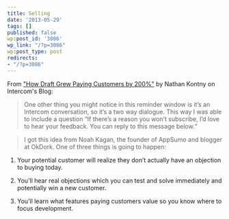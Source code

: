 ```yaml
---
title: Selling
date: '2013-05-29'
tags: []
published: false
wp:post_id: '3086'
wp_link: "/?p=3086"
wp:post_type: post
redirects:
- "/?p=3086"
---
```


From ["How Draft Grew Paying Customers by 200%"](http://insideintercom.io/how-draft-grew-paying-customers-by-200/) by Nathan Kontny on Intercom's Blog:

>

> One other thing you might notice in this reminder window is it’s an Intercom conversation, so it’s a two way dialogue. This way I was able to include a question “If there’s a reason you won’t subscribe, I’d love to hear your feedback. You can reply to this message below.“

>

> I got this idea from Noah Kagan, the founder of AppSumo and blogger at OkDork. One of three things is going to happen:

>

>

1. Your potential customer will realize they don’t actually have an objection to buying today.

>

2. You’ll hear real objections which you can test and solve immediately and potentially win a new customer.

>

3. You’ll learn what features paying customers value so you know where to focus development.

>

>
